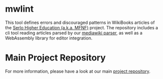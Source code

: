 # mwlint

This tool defines errors and discouraged patterns in WikiBooks articles of the [Serlo Higher Education (a.k.a. MFNF)](https://de.wikibooks.org/wiki/Mathe_f%C3%BCr_Nicht-Freaks) project.
The repository includes a cli tool reading articles parsed by our [mediawiki parser](https://github.com/vroland/mediawiki-parser), as well as a WebAssembly library for editor integration.

# Main Project Repository

For more information, please have a look at our main [project repository](https://github.com/Lodifice/mfnf-pdf-export).
